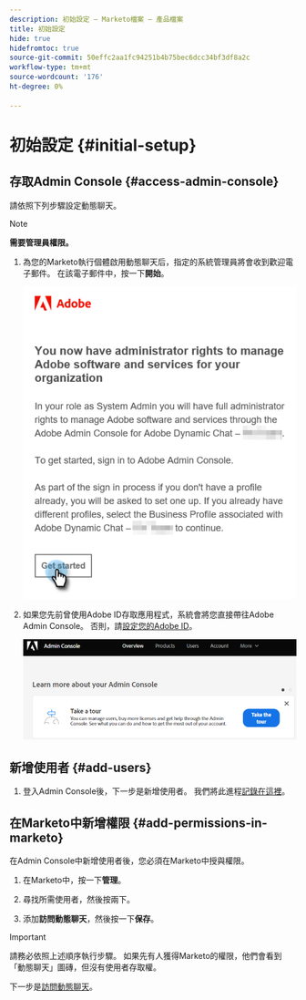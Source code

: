 ```yaml
---
description: 初始設定 — Marketo檔案 — 產品檔案
title: 初始設定
hide: true
hidefromtoc: true
source-git-commit: 50effc2aa1fc94251b4b75bec6dcc34bf3df8a2c
workflow-type: tm+mt
source-wordcount: '176'
ht-degree: 0%

---
```


# 初始設定 {#initial-setup}

## 存取Admin Console {#access-admin-console}

請依照下列步驟設定動態聊天。

>[!NOTE]
>
>**需要管理員權限。**

1. 為您的Marketo執行個體啟用動態聊天后，指定的系統管理員將會收到歡迎電子郵件。 在該電子郵件中，按一下&#x200B;**開始**。

   ![](assets/initial-setup-1.png)

1. 如果您先前曾使用Adobe ID存取應用程式，系統會將您直接帶往Adobe Admin Console。 否則，請[設定您的Adobe ID](https://helpx.adobe.com/manage-account/using/create-update-adobe-id.html)。

   ![](assets/initial-setup-2.png)

## 新增使用者 {#add-users}

1. 登入Admin Console後，下一步是新增使用者。 我們將此進程[記錄在這裡](/help/marketo/product-docs/demand-generation/dynamic-chat/add-or-remove-chat-users.md#add-a-chat-user)。

## 在Marketo中新增權限 {#add-permissions-in-marketo}

在Admin Console中新增使用者後，您必須在Marketo中授與權限。

1. 在Marketo中，按一下&#x200B;**管理**。

1. 尋找所需使用者，然後按兩下。

1. 添加&#x200B;**訪問動態聊天**，然後按一下&#x200B;**保存**。

>[!IMPORTANT]
>
>請務必依照上述順序執行步驟。 如果先有人獲得Marketo的權限，他們會看到「動態聊天」圖磚，但沒有使用者存取權。

下一步是[訪問動態聊天](/help/marketo/product-docs/demand-generation/dynamic-chat/access-dynamic-chat.md)。
